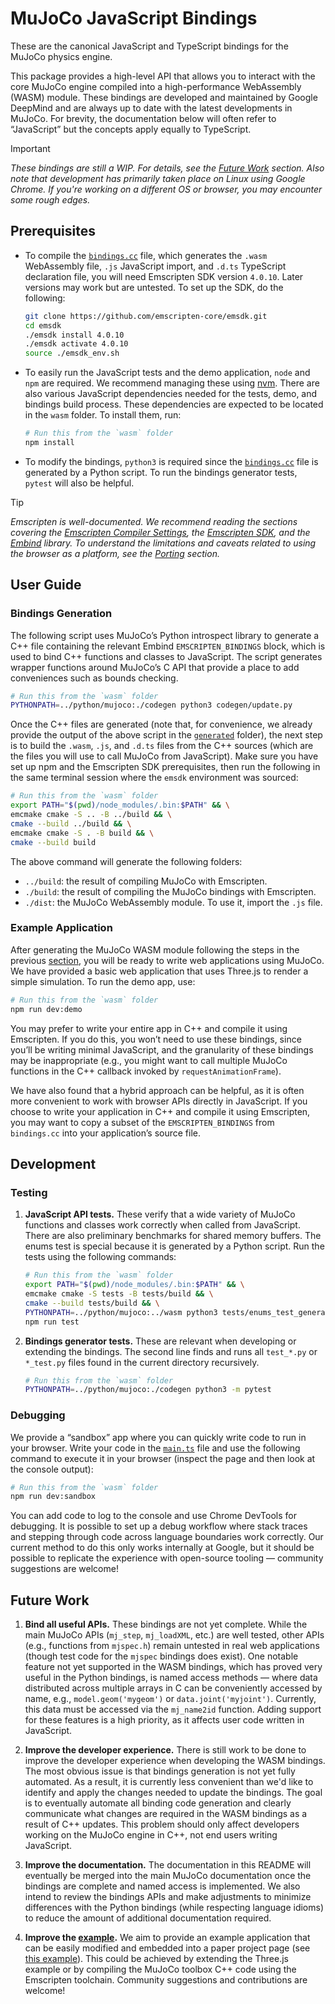 # MuJoCo JavaScript Bindings

These are the canonical JavaScript and TypeScript bindings for the MuJoCo physics
engine.

This package provides a high-level API that allows you to interact with the core
MuJoCo engine compiled into a high-performance WebAssembly (WASM) module. These
bindings are developed and maintained by Google DeepMind and are always up to
date with the latest developments in MuJoCo. For brevity, the documentation
below will often refer to “JavaScript” but the concepts apply equally to
TypeScript.

> [!IMPORTANT]
> _These bindings are still a WIP. For details, see the [Future Work](#future-work)
> section. Also note that development has primarily taken place on Linux using
> Google Chrome. If you're working on a different OS or browser, you may
> encounter some rough edges._

## Prerequisites

- To compile the [`bindings.cc`](codegen/generated/bindings.cc) file, which
  generates the `.wasm` WebAssembly file, `.js` JavaScript import, and `.d.ts`
  TypeScript declaration file, you will need Emscripten SDK version `4.0.10`.
  Later versions may work but are untested. To set up the SDK, do the
  following:

  ```sh
  git clone https://github.com/emscripten-core/emsdk.git
  cd emsdk
  ./emsdk install 4.0.10
  ./emsdk activate 4.0.10
  source ./emsdk_env.sh
  ```

- To easily run the JavaScript tests and the demo application, `node` and `npm`
  are required. We recommend managing these using
  [nvm](https://github.com/nvm-sh/nvm). There are also various JavaScript
  dependencies needed for the tests, demo, and bindings build process. These
  dependencies are expected to be located in the `wasm` folder. To install
  them, run:

  ```sh
  # Run this from the `wasm` folder
  npm install
  ```

- To modify the bindings, `python3` is required since the [`bindings.cc`](codegen/generated/bindings.cc)
  file is generated by a Python script. To run the bindings generator tests,
  `pytest` will also be helpful.

> [!TIP]
> _Emscripten is well-documented. We recommend reading the sections covering the
> [Emscripten Compiler Settings](https://emscripten.org/docs/tools_reference/settings_reference.html),
> the [Emscripten SDK](https://emscripten.org/docs/tools_reference/emsdk.html),
> and the [Embind](https://emscripten.org/docs/porting/connecting_cpp_and_javascript/embind.html)
> library. To understand the limitations and caveats related to using the
> browser as a platform, see the
> [Porting](https://emscripten.org/docs/porting/index.html#porting) section._

## User Guide

### Bindings Generation

The following script uses MuJoCo’s Python introspect library to generate a C++
file containing the relevant Embind `EMSCRIPTEN_BINDINGS` block, which is used
to bind C++ functions and classes to JavaScript. The script generates wrapper
functions around MuJoCo’s C API that provide a place to add conveniences such as
bounds checking.

```sh
# Run this from the `wasm` folder
PYTHONPATH=../python/mujoco:./codegen python3 codegen/update.py
```

Once the C++ files are generated (note that, for convenience, we already provide
the output of the above script in the [`generated`](codegen/generated) folder),
the next step is to build the `.wasm`, `.js`, and `.d.ts` files from the C++
sources (which are the files you will use to call MuJoCo from JavaScript). Make
sure you have set up npm and the Emscripten SDK prerequisites, then run the
following in the same terminal session where the `emsdk` environment was
sourced:

```sh
# Run this from the `wasm` folder
export PATH="$(pwd)/node_modules/.bin:$PATH" && \
emcmake cmake -S .. -B ../build && \
cmake --build ../build && \
emcmake cmake -S . -B build && \
cmake --build build
```

The above command will generate the following folders:

- `../build`: the result of compiling MuJoCo with Emscripten.
- `./build`: the result of compiling the MuJoCo bindings with Emscripten.
- `./dist`: the MuJoCo WebAssembly module. To use it, import the `.js` file.

### Example Application

After generating the MuJoCo WASM module following the steps in the previous
[section](#bindings-generation), you will be ready to write web applications
using MuJoCo. We have provided a basic web application that uses Three.js to
render a simple simulation. To run the demo app, use:

```sh
# Run this from the `wasm` folder
npm run dev:demo
```

You may prefer to write your entire app in C++ and compile it using Emscripten.
If you do this, you won’t need to use these bindings, since you’ll be writing
minimal JavaScript, and the granularity of these bindings may be inappropriate
(e.g., you might want to call multiple MuJoCo functions in the C++ callback
invoked by `requestAnimationFrame`).

We have also found that a hybrid approach can be helpful, as it is often more
convenient to work with browser APIs directly in JavaScript. If you choose to
write your application in C++ and compile it using Emscripten, you may want to
copy a subset of the `EMSCRIPTEN_BINDINGS` from `bindings.cc` into your
application’s source file.

## Development

### Testing

1. **JavaScript API tests.**
   These verify that a wide variety of MuJoCo functions and classes work
   correctly when called from JavaScript. There are also preliminary benchmarks
   for shared memory buffers. The enums test is special because it is generated
   by a Python script. Run the tests using the following commands:

   ```sh
   # Run this from the `wasm` folder
   export PATH="$(pwd)/node_modules/.bin:$PATH" && \
   emcmake cmake -S tests -B tests/build && \
   cmake --build tests/build && \
   PYTHONPATH=../python/mujoco:../wasm python3 tests/enums_test_generator.py && \
   npm run test
   ```

2. **Bindings generator tests.**
   These are relevant when developing or extending the bindings. The second line
   finds and runs all `test_*.py` or `*_test.py` files found in the current
   directory recursively.

   ```sh
   # Run this from the `wasm` folder
   PYTHONPATH=../python/mujoco:./codegen python3 -m pytest
   ```

### Debugging

We provide a “sandbox” app where you can quickly write code to run in your
browser. Write your code in the [`main.ts`](tests/sandbox/main.ts) file and use
the following command to execute it in your browser (inspect the page and then
look at the console output):

```sh
# Run this from the `wasm` folder
npm run dev:sandbox
```

You can add code to log to the console and use Chrome DevTools for debugging.
It is possible to set up a debug workflow where stack traces and stepping
through code across language boundaries work correctly. Our current method to do
this only works internally at Google, but it should be possible to replicate the
experience with open-source tooling — community suggestions are welcome!

## Future Work

1. **Bind all useful APIs.**
   These bindings are not yet complete. While the main MuJoCo APIs (`mj_step`,
   `mj_loadXML`, etc.) are well tested, other APIs (e.g., functions from
   `mjspec.h`) remain untested in real web applications (though test code for
   the `mjspec` bindings does exist). One notable feature not yet supported in
   the WASM bindings, which has proved very useful in the Python bindings, is
   named access methods — where data distributed across multiple arrays in C can
   be conveniently accessed by name, e.g., `model.geom('mygeom')` or
   `data.joint('myjoint')`. Currently, this data must be accessed via the
   `mj_name2id` function.  Adding support for these features is a high priority,
   as it affects user code written in JavaScript.

2. **Improve the developer experience.**
   There is still work to be done to improve the developer experience when
   developing the WASM bindings. The most obvious issue is that bindings
   generation is not yet fully automated. As a result, it is currently less
   convenient than we'd like to identify and apply the changes needed to update
   the bindings. The goal is to eventually automate all binding code generation
   and clearly communicate what changes are required in the WASM bindings as a
   result of C++ updates. This problem should only affect developers working on
   the MuJoCo engine in C++, not end users writing JavaScript.

3. **Improve the documentation.**
   The documentation in this README will eventually be merged into the main
   MuJoCo documentation once the bindings are complete and named access is
   implemented. We also intend to review the bindings APIs and make adjustments
   to minimize differences with the Python bindings (while respecting language
   idioms) to reduce the amount of additional documentation required.

4. **Improve the [example](#example-application).**
   We aim to provide an example application that can be easily modified and
   embedded into a paper project page (see [this example](https://kzakka.com/robopianist/)).
   This could be achieved by extending the Three.js example or by compiling the
   MuJoCo toolbox C++ code using the Emscripten toolchain. Community suggestions
   and contributions are welcome!

